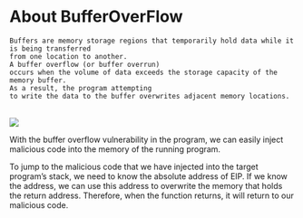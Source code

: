 # About BufferOverFlow
```
Buffers are memory storage regions that temporarily hold data while it is being transferred 
from one location to another.
A buffer overflow (or buffer overrun) 
occurs when the volume of data exceeds the storage capacity of the memory buffer. 
As a result, the program attempting
to write the data to the buffer overwrites adjacent memory locations.

```
<br>
<img src="https://raw.githubusercontent.com/walczy/BufferOverFlow/main/1.png"></img>
<br>

With the buffer overflow vulnerability in the program, we can easily inject malicious code into the memory
of the running program. 

To jump to the malicious code that we have injected into the target program’s stack, we need to know
the absolute address of  EIP. If we know the address,
we can use this address to overwrite the memory that holds the return address. Therefore, when the
function returns, it will return to our malicious code.
